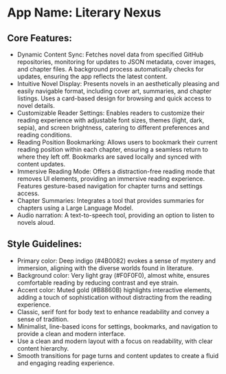 # **App Name**: Literary Nexus

## Core Features:

- Dynamic Content Sync: Fetches novel data from specified GitHub repositories, monitoring for updates to JSON metadata, cover images, and chapter files. A background process automatically checks for updates, ensuring the app reflects the latest content.
- Intuitive Novel Display: Presents novels in an aesthetically pleasing and easily navigable format, including cover art, summaries, and chapter listings. Uses a card-based design for browsing and quick access to novel details.
- Customizable Reader Settings: Enables readers to customize their reading experience with adjustable font sizes, themes (light, dark, sepia), and screen brightness, catering to different preferences and reading conditions.
- Reading Position Bookmarking: Allows users to bookmark their current reading position within each chapter, ensuring a seamless return to where they left off. Bookmarks are saved locally and synced with content updates.
- Immersive Reading Mode: Offers a distraction-free reading mode that removes UI elements, providing an immersive reading experience. Features gesture-based navigation for chapter turns and settings access.
- Chapter Summaries: Integrates a tool that provides summaries for chapters using a Large Language Model. 
- Audio narration: A text-to-speech tool, providing an option to listen to novels aloud.

## Style Guidelines:

- Primary color: Deep indigo (#4B0082) evokes a sense of mystery and immersion, aligning with the diverse worlds found in literature.
- Background color: Very light gray (#F0F0F0), almost white, ensures comfortable reading by reducing contrast and eye strain.
- Accent color: Muted gold (#B8860B) highlights interactive elements, adding a touch of sophistication without distracting from the reading experience.
- Classic, serif font for body text to enhance readability and convey a sense of tradition.
- Minimalist, line-based icons for settings, bookmarks, and navigation to provide a clean and modern interface.
- Use a clean and modern layout with a focus on readability, with clear content hierarchy.
- Smooth transitions for page turns and content updates to create a fluid and engaging reading experience.